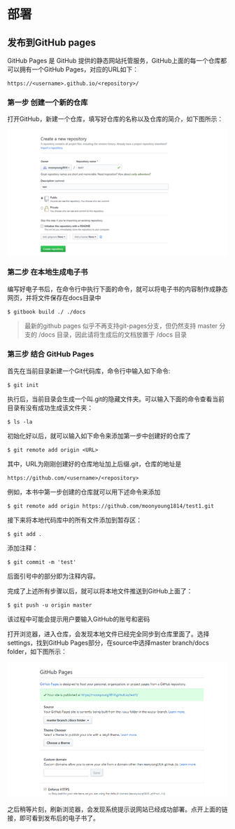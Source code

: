 # 部署

## 发布到GitHub pages

GitHub Pages 是 GitHub 提供的静态网站托管服务，GitHub上面的每一个仓库都可以拥有一个GitHub Pages，对应的URL如下：

```
https://<username>.github.io/<repository>/
```

### 第一步 创建一个新的仓库

打开GitHub，新建一个仓库，填写好仓库的名称以及仓库的简介，如下图所示：

![](image/1.png)



### 第二步 在本地生成电子书

编写好电子书后，在命令行中执行下面的命令，就可以将电子书的内容制作成静态网页，并将文件保存在docs目录中

```
$ gitbook build ./ ./docs
```

> 最新的github pages 似乎不再支持git-pages分支，但仍然支持 master 分支的 /docs 目录，因此请将生成后的文档放置于 /docs 目录



### 第三步  结合 GitHub Pages

首先在当前目录新建一个Git代码库，命令行中输入如下命令:

```
$ git init
```

执行后，当前目录会生成一个叫.git的隐藏文件夹。可以输入下面的命令查看当前目录有没有成功生成该文件夹：

```
$ ls -la
```



初始化好以后，就可以输入如下命令来添加第一步中创建好的仓库了

```
$ git remote add origin <URL>
```

其中，URL为刚刚创建好的仓库地址加上后缀.git，仓库的地址是

```
https://github.com/<username>/<repository>
```

例如，本书中第一步创建的仓库就可以用下述命令来添加

```
$ git remote add origin https://github.com/moonyoung1814/test1.git
```



接下来将本地代码库中的所有文件添加到暂存区：

```
$ git add . 
```



添加注释：

```
$ git commit -m 'test'
```

后面引号中的部分即为注释内容。



完成了上述所有步骤以后，就可以将本地文件推送到GitHub上面了：

```
$ git push -u origin master
```

该过程中可能会提示用户要输入GitHub的账号和密码



打开浏览器，进入仓库，会发现本地文件已经完全同步到仓库里面了。选择settings，找到GitHub Pages部分，在source中选择master branch/docs folder，如下图所示：

![](image/2.png)

之后稍等片刻，刷新浏览器，会发现系统提示说网站已经成功部署。点开上面的链接，即可看到发布后的电子书了。